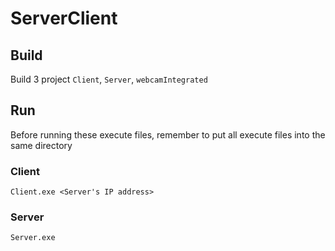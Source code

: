 # ServerClient

## Build
Build 3 project `Client`, `Server`, `webcamIntegrated`

## Run
Before running these execute files, remember to put all execute files into the same directory
### Client
```
Client.exe <Server's IP address>
```
### Server
```
Server.exe
```

